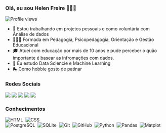 ### Olá, eu sou Helen Freire 👩🏽‍🦰
<p align="left"> <img src="https://komarev.com/ghpvc/?username=helen-13&color=yellow" alt="Profile views" /> </p>

- 🔭 Estou trabalhando em projetos pessoais e como voluntária com Análise de dados
- 👩🏻‍🦰 Formada em Pedagogia, Psicopedagogia, Orientação e Gestão Educacional
- 🎓 Atuei com educação por mais de 10 anos e pude perceber o quão importante é basear as infromações com dados.
- 🌱 Eu estudo Data Sciencie e Machine Learning
- 🛼 Como hobbie gosto de patinar

### Redes Sociais

<a href='https://github.com/helen-13'>
<a href="https://instagram.com/freirehelen" target="_blank"><img src="https://img.shields.io/badge/-Instagram-%23E4405F?style=for-the-badge&logo=instagram&logoColor=white" target="_blank"></a>
<a href="https://www.twitch.tv/queenskull13" target="_blank"><img src="https://img.shields.io/badge/Twitch-9146FF?style=for-the-badge&logo=twitch&logoColor=white" target="_blank"></a>
<a href="https://discord.gg/helen.freire#9634" target="_blank"><img src="https://img.shields.io/badge/Discord-7289DA?style=for-the-badge&logo=discord&logoColor=white" target="_blank"></a> 
<a href = "hg.freire.hg@gmail.com"><img src="https://img.shields.io/badge/-Gmail-%23333?style=for-the-badge&logo=gmail&logoColor=white" target="_blank"></a>
  <a href="https://www.linkedin.com/in/helen-freire-72215131/" target="_blank"><img src="https://img.shields.io/badge/-LinkedIn-%230077B5?style=for-the-badge&logo=linkedin&logoColor=white" target="_blank"></a> 
 
 ### Conhecimentos
 
![HTML](https://img.shields.io/badge/-HTML-05122A?style=flat&logo=HTML5)&nbsp;
![CSS](https://img.shields.io/badge/-CSS-05122A?style=flat&logo=CSS3&logoColor=1572B6)&nbsp;  
![PostgreSQL](https://img.shields.io/badge/-PostgreSQL-05122A?style=flat&logo=postgresql)&nbsp;
![SQLite](https://img.shields.io/badge/-SQLite-05122A?style=flat&logo=sqlite)&nbsp;
![Git](https://img.shields.io/badge/-Git-05122A?style=flat&logo=git)&nbsp;
![GitHub](https://img.shields.io/badge/-GitHub-05122A?style=flat&logo=github)&nbsp;
![Python](https://img.shields.io/badge/-python-05122A?style=flat&logo=python)&nbsp;
![Pandas](https://img.shields.io/badge/-pandas-05122A?style=flat&logo=pandas)&nbsp;
![Matplot](https://img.shields.io/badge/-matplot-05122A?style=flat&logo=matplot)&nbsp;

